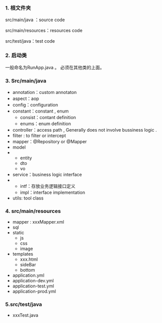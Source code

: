 ### 1. 根文件夹

src/main/java ：source code

src/main/resources：resources code

src/test/java：test code

### 2. 启动类

一般命名为RunApp.java 。 必须在其他类的上面。

### 3. Src/main/java

- annotation：custom annotaton
- aspect：aop
- config：configuration
- constant：constant , enum
  - consist：contant definition
  - enums：enum definition
- controller：access path , Generally does not involve bussiness logic .
- filter : to filter or intercept
- mapper：@Repository or @Mapper
- model
- - entity
  - dto
  - vo
- service：business logic interface
- - intf：存放业务逻辑接口定义
  - impl：interface implementation
- utils: tool class 

### 4. src/main/resources

- mapper : xxxMapper.xml
- sql
- static
  - js
  - css
  - image
- templates
  - xxx.html
  - sideBar
  - bottom
- application.yml
- application-dev.yml
- application-test.yml
- application-prod.yml

### 5.src/test/java

- xxxTest.java


